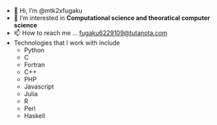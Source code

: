 - 👋 Hi, I’m @mtk2xfugaku
- 👀 I’m interested in __Computational science and theoratical computer science__
- 📫 How to reach me ... fugaku6229109@tutanota.com
- Technologies that I work with include 
  - Python
  - C
  - Fortran
  - C++
  - PHP
  - Javascript
  - Julia 
  - R
  - Perl
  - Haskell

<!---
mtk2xfugaku/mtk2xfugaku is a ✨ special ✨ repository because its `README.md` (this file) appears on your GitHub profile.
You can click the Preview link to take a look at your changes.
--->
